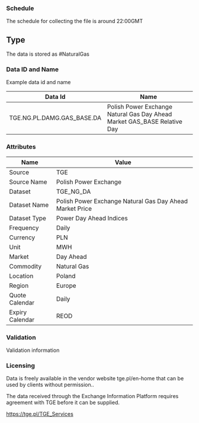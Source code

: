 ### Schedule

The schedule for collecting the file is around 22:00GMT

## Type

The data is stored as #NaturalGas

### Data ID and Name

Example data id and name

|**Data Id**|**Name**|
|-|-|
|TGE.NG.PL.DAMG.GAS_BASE.DA|Polish Power Exchange Natural Gas Day Ahead Market GAS_BASE Relative Day|

### Attributes

|Name|Value|
|-|-|
|Source|TGE|
|Source Name|Polish Power Exchange|
|Dataset|TGE_NG_DA|
|Dataset Name|Polish Power Exchange Natural Gas Day Ahead Market Price|
|Dataset Type|Power Day Ahead Indices|
|Frequency|Daily|
|Currency|PLN|
|Unit|MWH|
|Market|Day Ahead|
|Commodity|Natural Gas|
|Location|Poland|
|Region|Europe|
|Quote Calendar|Daily|
|Expiry Calendar|REOD|

### Validation

Validation information

### Licensing

Data is freely available in the vendor website tge.pl/en-home that can be used by clients without permission..

The data received through the Exchange Information Platform requires agreement with TGE before it can be supplied.

https://tge.pl/TGE_Services